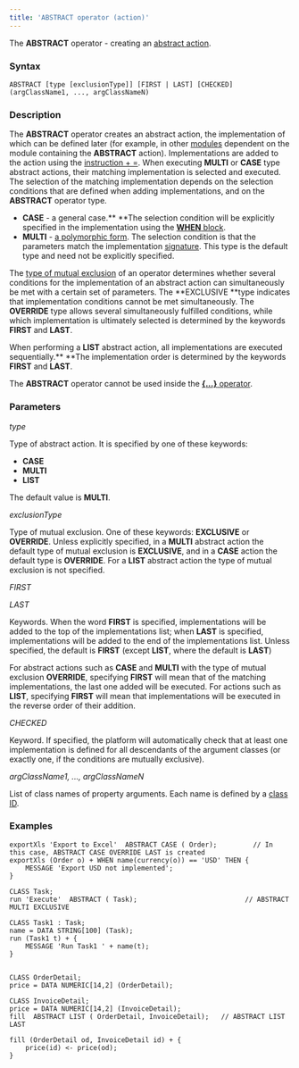 ```yaml
---
title: 'ABSTRACT operator (action)'
---
```


The **ABSTRACT** operator - creating an [abstract action](Action_extension.md). 

### Syntax

    ABSTRACT [type [exclusionType]] [FIRST | LAST] [CHECKED] (argClassName1, ..., argClassNameN) 

### Description

The **ABSTRACT** operator creates an abstract action, the implementation of which can be defined later (for example, in other [modules](Modules.md) dependent on the module containing the **ABSTRACT** action). Implementations are added to the action using the [instruction + =](ACTION+_instruction.md). When executing **MULTI** or **CASE** type abstract actions, their matching implementation is selected and executed. The selection of the matching implementation depends on the selection conditions that are defined when adding implementations, and on the **ABSTRACT** operator type.

-   **CASE** - a general case.** **The selection condition will be explicitly specified in the implementation using the [**WHEN** block](ACTION+_instruction.md).
-   **MULTI** - [a polymorphic form](Branching_CASE_IF_MULTI_.md#poly). The selection condition is that the parameters match the implementation [signature](CLASS_operator.md). This type is the default type and need not be explicitly specified.

The [type of mutual exclusion](Branching_CASE_IF_MULTI_.md#exclusive) of an operator determines whether several conditions for the implementation of an abstract action can simultaneously be met with a certain set of parameters. The **EXCLUSIVE **type indicates that implementation conditions cannot be met simultaneously. The **OVERRIDE** type allows several simultaneously fulfilled conditions, while which implementation is ultimately selected is determined by the keywords **FIRST** and **LAST**.

When performing a **LIST** abstract action, all implementations are executed sequentially.** **The implementation order is determined by the keywords **FIRST** and **LAST**.

The **ABSTRACT** operator cannot be used inside the [**{...}** operator](Operator_..._.md).

### Parameters

*type*

Type of abstract action. It is specified by one of these keywords:

-   **CASE**
-   **MULTI**
-   **LIST**

The default value is **MULTI**.

*exclusionType*

Type of mutual exclusion. One of these keywords: **EXCLUSIVE** or **OVERRIDE**. Unless explicitly specified, in a **MULTI** abstract action the default type of mutual exclusion is **EXCLUSIVE**, and in a **CASE** action the default type is **OVERRIDE**. For a **LIST** abstract action the type of mutual exclusion is not specified.

*FIRST*

*LAST*

Keywords. When the word **FIRST** is specified, implementations will be added to the top of the implementations list; when **LAST** is specified, implementations will be added to the end of the implementations list. Unless specified, the default is **FIRST** (except **LIST**, where the default is **LAST**)

For abstract actions such as **CASE** and **MULTI** with the type of mutual exclusion **OVERRIDE**, specifying **FIRST** will mean that of the matching implementations, the last one added will be executed. For actions such as **LIST**, specifying **FIRST** will mean that implementations will be executed in the reverse order of their addition. 

*CHECKED*

Keyword. If specified, the platform will automatically check that at least one implementation is defined for all descendants of the argument classes (or exactly one, if the conditions are mutually exclusive).

*argClassName1, ..., argClassNameN*

List of class names of property arguments. Each name is defined by a [class ID](IDs.md#classid-broken).

### Examples


```lsf
exportXls 'Export to Excel'  ABSTRACT CASE ( Order);         // In this case, ABSTRACT CASE OVERRIDE LAST is created
exportXls (Order o) + WHEN name(currency(o)) == 'USD' THEN {
    MESSAGE 'Export USD not implemented';
}

CLASS Task;
run 'Execute'  ABSTRACT ( Task);                           // ABSTRACT MULTI EXCLUSIVE

CLASS Task1 : Task;
name = DATA STRING[100] (Task);
run (Task1 t) + {
    MESSAGE 'Run Task1 ' + name(t);
}


CLASS OrderDetail;
price = DATA NUMERIC[14,2] (OrderDetail);

CLASS InvoiceDetail;
price = DATA NUMERIC[14,2] (InvoiceDetail);
fill  ABSTRACT LIST ( OrderDetail, InvoiceDetail);   // ABSTRACT LIST LAST

fill (OrderDetail od, InvoiceDetail id) + {
    price(id) <- price(od);
}
```

